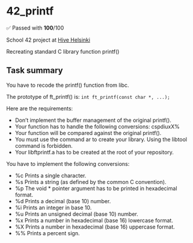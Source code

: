 # 42_printf

✅ Passed with **100**/100

School 42 project at [Hive Helsinki](https://www.hive.fi/en/)

Recreating standard C library function printf()

## Task summary

You have to recode the printf() function from libc.

The prototype of ft_printf() is: `int ft_printf(const char *, ...);`

Here are the requirements:

- Don’t implement the buffer management of the original printf().
- Your function has to handle the following conversions: cspdiuxX%
- Your function will be compared against the original printf().
- You must use the command ar to create your library. Using the libtool command is forbidden.
- Your libftprintf.a has to be created at the root of your repository.

You have to implement the following conversions:
- %c Prints a single character.
- %s Prints a string (as defined by the common C convention).
- %p The void * pointer argument has to be printed in hexadecimal format.
- %d Prints a decimal (base 10) number.
- %i Prints an integer in base 10.
- %u Prints an unsigned decimal (base 10) number.
- %x Prints a number in hexadecimal (base 16) lowercase format.
- %X Prints a number in hexadecimal (base 16) uppercase format.
- %% Prints a percent sign.
